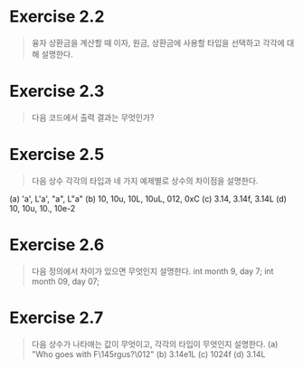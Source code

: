 # Exercise 2.2 

>융자 상환금을 계산할 때 이자, 원금, 상환금에 사용할 타입을 선택하고 각각에 대해 설명한다.
 

# Exercise 2.3 
>다음 코드에서 출력 결과는 무엇인가?
 

# Exercise 2.5 
>다음 상수 각각의 타입과 네 가지 예제별로 상수의 차이점을 설명한다.

(a) 'a', L'a', "a", L"a"
(b) 10, 10u, 10L, 10uL, 012, 0xC
(c) 3.14, 3.14f, 3.14L
(d) 10, 10u, 10., 10e-2
 

# Exercise 2.6 
>다음 정의에서 차이가 있으면 무엇인지 설명한다.
int month  9, day  7;
int month  09, day  07;

 

# Exercise 2.7 
>다음 상수가 나타애는 값이 무엇이고, 각각의 타입이 무엇인지 설명한다.
(a) "Who goes with F\145rgus?\012"
(b) 3.14e1L
(c) 1024f
(d) 3.14L

 
